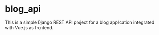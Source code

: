 # blog_api
This is a simple Django REST API project for a blog application integrated with Vue.js as frontend.
